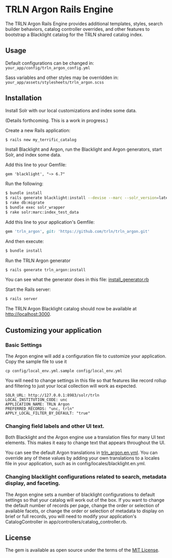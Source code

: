 # TRLN Argon Rails Engine
The TRLN Argon Rails Engine provides additional templates, styles, search builder behaviors, catalog controller overrides, and other features to bootstrap a Blacklight catalog for the TRLN shared catalog index.

## Usage

Default configurations can be changed in: `your_app/config/trln_argon_config.yml`

Sass variables and other styles may be overridden in: `your_app/assets/stylesheets/trln_argon.scss`

## Installation

Install Solr with our local customizations and index some data.

(Details forthcoming. This is a work in progress.)

Create a new Rails application:

```bash
$ rails new my_terrific_catalog
```

Install Blacklight and Argon, run the Blacklight and Argon generators, start Solr, and index some data.

Add this line to your Gemfile:
```
gem 'blacklight', "~> 6.7"
```

Run the following:

```bash
$ bundle install
$ rails generate blacklight:install --devise --marc --solr_version=latest
$ rake db:migrate
$ bundle exec solr_wrapper
$ rake solr:marc:index_test_data
```

Add this line to your application's Gemfile:

```ruby
gem 'trln_argon', git: 'https://github.com/trln/trln_argon.git'
```

And then execute:
```bash
$ bundle install
```

Run the TRLN Argon generator
```bash
$ rails generate trln_argon:install
```

You can see what the generator does in this file: [install_generator.rb](https://github.com/trln/trln_argon/blob/master/lib/generators/trln_argon/install_generator.rb)

Start the Rails server:
```bash
$ rails server
```

The TRLN Argon Blacklight catalog should now be available at [http://localhost:3000](http://localhost:3000).

## Customizing your application

### Basic Settings

The Argon engine will add a configuration file to customize your application. Copy the sample file to use it

```
cp config/local_env.yml.sample config/local_env.yml
```

You will need to change settings in this file so that features like record rollup and filtering to just your local collection will work as expected.

```
SOLR_URL: http://127.0.0.1:8983/solr/trln
LOCAL_INSTITUTION_CODE: unc
APPLICATION_NAME: TRLN Argon
PREFERRED_RECORDS: "unc, trln"
APPLY_LOCAL_FILTER_BY_DEFAULT: "true"
```

### Changing field labels and other UI text.

Both Blacklight and the Argon engine use a translation files for many UI text elements. This makes it easy to change text that appears throughout the UI.

You can see the default Argon translations in [trln_argon.en.yml](https://github.com/trln/trln_argon/blob/master/config/locales/trln_argon.en.yml). You can override any of these values by adding your own translations to a locales file in your application, such as in config/locales/blacklight.en.yml.

### Changing blacklight configurations related to search, metadata display, and faceting.

The Argon engine sets a number of blacklight configurations to default settings so that your catalog will work out of the box. If you want to change the default number of records per page, change the order or selection of available facets, or change the order or selection of metadata to display on brief or full records, you will need to modify your application's CatalogController in app/controllers/catalog_controller.rb.

## License
The gem is available as open source under the terms of the [MIT License](http://opensource.org/licenses/MIT).
